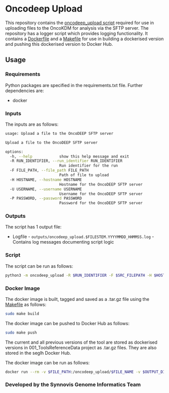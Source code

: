 # Oncodeep Upload

This repository contains the [oncodeep_upload script](oncodeep_upload/oncodeep_upload.py) required for use in uploading files to the OncoKDM for analysis via the SFTP server. The repository has a logger script which provides logging functionality. It contains a [Dockerfile](Dockerfile) and a [Makefile](Makefile) for use in building a dockerised version and pushing this dockerised version to Docker Hub.

## Usage

### Requirements

Python packages are specified in the requirements.txt file. Further dependencies are:
* docker

### Inputs

The inputs are as follows:
```bash
usage: Upload a file to the OncoDEEP SFTP server

Upload a file to the OncoDEEP SFTP server

options:
  -h, --help            show this help message and exit
  -R RUN_IDENTIFIER, --run_identifier RUN_IDENTIFIER
                        Run identifier for the run
  -F FILE_PATH, --file_path FILE_PATH
                        Path of file to upload
  -H HOSTNAME, --hostname HOSTNAME
                        Hostname for the OncoDEEP SFTP server
  -U USERNAME, --username USERNAME
                        Username for the OncoDEEP SFTP server
  -P PASSWORD, --password PASSWORD
                        Password for the OncoDEEP SFTP server
```

### Outputs

The script has 1 output file:
* Logfile - ```outputs/oncodeep_upload.$FILESTEM.YYYYMMDD_HHMMSS.log``` - Contains log messages documenting script logic


### Script

The script can be run as follows:
```bash
python3 -m oncodeep_upload -R $RUN_IDENTIFIER -F $SRC_FILEPATH -H $HOSTNAME -U $USERNAME -P $PASSWORD
```

### Docker Image

The docker image is built, tagged and saved as a .tar.gz file using the [Makefile](Makefile) as follows:

```bash
sudo make build
```

The docker image can be pushed to Docker Hub as follows:
```bash
sudo make push
```

The current and all previous versions of the tool are stored as dockerised versions in 001_ToolsReferenceData project as .tar.gz files. They are also stored in the seglh Docker Hub.

The docker image can be run as follows:

```bash
docker run --rm -v $FILE_PATH:/oncodeep_upload/$FILE_NAME -v $OUTPUT_DIR:/oncodeep_upload/outputs/ seglh/oncodeep_upload:$VERSION -R $RUN_IDENTIFIER -F $FILE_PATH -H $HOSTNAME -U $USERNAME -P $PASSWORD
```

### Developed by the Synnovis Genome Informatics Team

